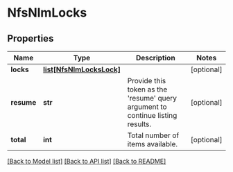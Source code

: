 # NfsNlmLocks

## Properties
Name | Type | Description | Notes
------------ | ------------- | ------------- | -------------
**locks** | [**list[NfsNlmLocksLock]**](NfsNlmLocksLock.md) |  | [optional] 
**resume** | **str** | Provide this token as the &#39;resume&#39; query argument to continue listing results. | [optional] 
**total** | **int** | Total number of items available. | [optional] 

[[Back to Model list]](../README.md#documentation-for-models) [[Back to API list]](../README.md#documentation-for-api-endpoints) [[Back to README]](../README.md)


